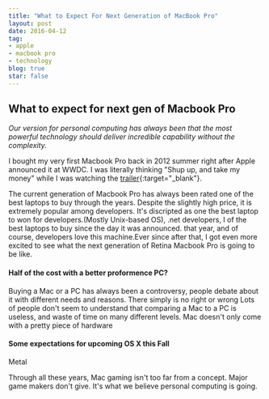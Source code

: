 ```yaml
---
title: "What to Expect For Next Generation of MacBook Pro"
layout: post
date: 2016-04-12 
tag:
- apple 
- macbook pro
- technology
blog: true
star: false
---
```


## What to expect for next gen of Macbook Pro

*Our version for personal computing has always been that the most powerful technology should deliver incredible capability without the complexity.*

I bought my very first Macbook Pro back in 2012 summer right after Apple announced it at WWDC. I was literally thinking "Shup up, and take my money" while I was watching the [trailer](https://www.youtube.com/watch?v=6kYxnMUOczg){:target="_blank"}. 

The current generation of Macbook Pro has always been rated one of the best laptops to buy through the years. Despite the slightly high price, it is extremely popular among developers. It's discripted as one the best laptop to won for developers.(Mostly Unix-based OS), .net developers,  I of the best laptops to buy since the day it was announced. that year, and of course, developers love this machine.Ever since after that, I got even more excited to see what the next generation of Retina
Macbook Pro is going to be like.

#### Half of the cost with a better proformence PC?

Buying a Mac or a PC has always been a controversy, people debate about it with different needs and reasons. There simply is no right or wrong Lots of people don't seem to understand that comparing a Mac to a PC is useless, and waste of time on many different levels. Mac doesn't only come with a pretty piece of hardware 

#### Some expectations for upcoming OS X this Fall

Metal

Through all these years, Mac gaming isn't too far from a concept. Major game makers don't give. It's what we believe personal computing is going.

